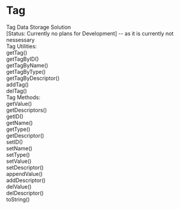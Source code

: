 # Tag
Tag Data Storage Solution<br>[Status: Currently no plans for Development] -- as it is currently not nessessary<br>
Tag Utilities:    <br>getTag()<br>    getTagByID()<br>    getTagByName()<br>    getTagByType()<br>    getTagByDescriptor()<br>    addTag()<br>    delTag()<br>Tag Methods:<br>    getValue()<br>    getDescriptors()<br>    getID()<br>    getName()<br>    getType()<br>    getDescriptor()<br>    setID()<br>    setName()<br>    setType()<br>    setValue()<br>    setDescriptor()<br>    appendValue()<br>    addDescriptor()<br>    delValue()<br>    delDescriptor()<br>    toString()
